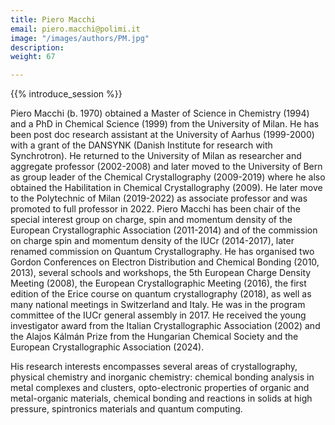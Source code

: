```yaml
---
title: Piero Macchi
email: piero.macchi@polimi.it
image: "/images/authors/PM.jpg"
description: 
weight: 67

---
```


{{% introduce_session %}}

Piero Macchi (b. 1970) obtained a Master of Science in Chemistry (1994) and a PhD in Chemical Science (1999) from the University of Milan. He has been post doc research assistant at the University of Aarhus (1999-2000) with a grant of the DANSYNK (Danish Institute for research with Synchrotron). He returned to the University of Milan as researcher and aggregate professor (2002-2008) and later moved to the University of Bern as group leader of the Chemical Crystallography (2009-2019) where he also obtained the Habilitation in Chemical Crystallography (2009). He later move to the Polytechnic of Milan (2019-2022) as associate professor and was promoted to full professor in 2022. Piero Macchi has been chair of the special interest group on charge, spin and momentum density of the European Crystallographic Association (2011-2014) and of the commission on charge spin and momentum density of the IUCr (2014-2017), later renamed commission on Quantum Crystallography. He has organised two Gordon Conferences on Electron Distribution and Chemical Bonding (2010, 2013), several schools and workshops, the 5th European Charge Density Meeting (2008), the European Crystallographic Meeting (2016), the first edition of the Erice course on quantum crystallography (2018), as well as many national meetings in Switzerland and Italy. He was in the program committee of the IUCr general assembly in 2017. He received the young investigator award from the Italian Crystallographic Association (2002) and the Alajos Kálmán Prize from the Hungarian Chemical Society and the European Crystallographic Association (2024).

His research interests encompasses several areas of crystallography, physical chemistry and inorganic chemistry: chemical bonding analysis in metal complexes and clusters, opto-electronic properties of organic and metal-organic materials, chemical bonding and reactions in solids at high pressure, spintronics materials and quantum computing.